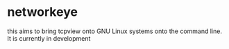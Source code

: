# networkeye
this aims to bring tcpview onto GNU Linux systems onto the command line. It is currently in development

